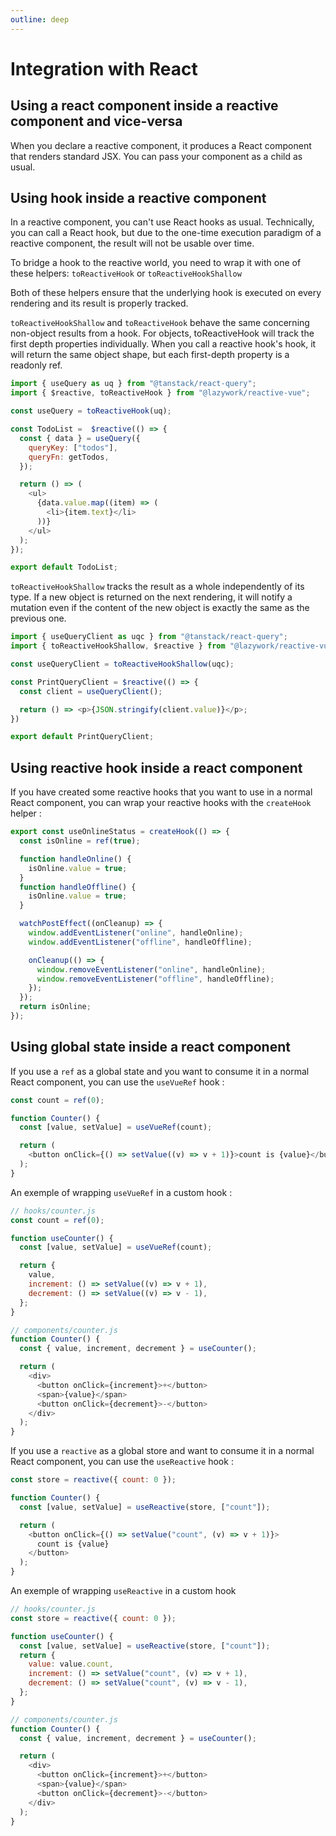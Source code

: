 ```yaml
---
outline: deep
---
```


# Integration with React

## Using a react component inside a reactive component and vice-versa

When you declare a reactive component, it produces a React component that renders standard JSX. You can pass your component as a child as usual.

## Using hook inside a reactive component

In a reactive component, you can't use React hooks as usual. Technically, you can call a React hook, but due to the one-time execution paradigm of a reactive component, the result will not be usable over time.

To bridge a hook to the reactive world, you need to wrap it with one of these helpers: `toReactiveHook` or `toReactiveHookShallow`

Both of these helpers ensure that the underlying hook is executed on every rendering and its result is properly tracked.

`toReactiveHookShallow` and `toReactiveHook` behave the same concerning non-object results from a hook. For objects, toReactiveHook will track the first depth properties individually. When you call a reactive hook's hook, it will return the same object shape, but each first-depth property is a readonly ref.

```js
import { useQuery as uq } from "@tanstack/react-query";
import { $reactive, toReactiveHook } from "@lazywork/reactive-vue";

const useQuery = toReactiveHook(uq);

const TodoList =  $reactive(() => {
  const { data } = useQuery({
    queryKey: ["todos"],
    queryFn: getTodos,
  });

  return () => (
    <ul>
      {data.value.map((item) => (
        <li>{item.text}</li>
      ))}
    </ul>
  );
});

export default TodoList;
```

`toReactiveHookShallow` tracks the result as a whole independently of its type. If a new object is returned on the next rendering, it will notify a mutation even if the content of the new object is exactly the same as the previous one.

```js
import { useQueryClient as uqc } from "@tanstack/react-query";
import { toReactiveHookShallow, $reactive } from "@lazywork/reactive-vue";

const useQueryClient = toReactiveHookShallow(uqc);

const PrintQueryClient = $reactive(() => {
  const client = useQueryClient();

  return () => <p>{JSON.stringify(client.value)}</p>;
})

export default PrintQueryClient;
```

## Using reactive hook inside a react component

If you have created some reactive hooks that you want to use in a normal React component, you can wrap your reactive hooks with the `createHook` helper :

```js
export const useOnlineStatus = createHook(() => {
  const isOnline = ref(true);

  function handleOnline() {
    isOnline.value = true;
  }
  function handleOffline() {
    isOnline.value = true;
  }

  watchPostEffect((onCleanup) => {
    window.addEventListener("online", handleOnline);
    window.addEventListener("offline", handleOffline);

    onCleanup(() => {
      window.removeEventListener("online", handleOnline);
      window.removeEventListener("offline", handleOffline);
    });
  });
  return isOnline;
});
```

## Using global state inside a react component

If you use a `ref` as a global state and you want to consume it in a normal React component, you can use the `useVueRef` hook :

```js
const count = ref(0);

function Counter() {
  const [value, setValue] = useVueRef(count);

  return (
    <button onClick={() => setValue((v) => v + 1)}>count is {value}</button>
  );
}
```

An exemple of wrapping `useVueRef` in a custom hook :

```js
// hooks/counter.js
const count = ref(0);

function useCounter() {
  const [value, setValue] = useVueRef(count);

  return {
    value,
    increment: () => setValue((v) => v + 1),
    decrement: () => setValue((v) => v - 1),
  };
}

// components/counter.js
function Counter() {
  const { value, increment, decrement } = useCounter();

  return (
    <div>
      <button onClick={increment}>+</button>
      <span>{value}</span>
      <button onClick={decrement}>-</button>
    </div>
  );
}
```


If you use a `reactive` as a global store and want to consume it in a normal React component, you can use the `useReactive` hook :

```js
const store = reactive({ count: 0 });

function Counter() {
  const [value, setValue] = useReactive(store, ["count"]);

  return (
    <button onClick={() => setValue("count", (v) => v + 1)}>
      count is {value}
    </button>
  );
}
```


An exemple of wrapping `useReactive` in a custom hook

```js
// hooks/counter.js
const store = reactive({ count: 0 });

function useCounter() {
  const [value, setValue] = useReactive(store, ["count"]);
  return {
    value: value.count,
    increment: () => setValue("count", (v) => v + 1),
    decrement: () => setValue("count", (v) => v - 1),
  };
}

// components/counter.js
function Counter() {
  const { value, increment, decrement } = useCounter();

  return (
    <div>
      <button onClick={increment}>+</button>
      <span>{value}</span>
      <button onClick={decrement}>-</button>
    </div>
  );
}
```
